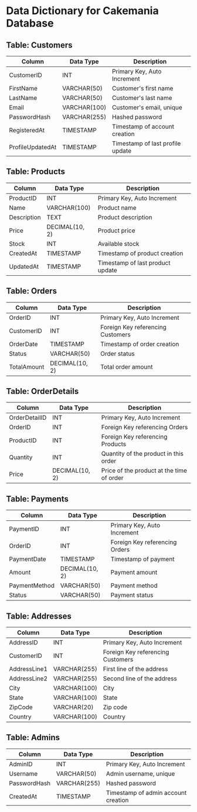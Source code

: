 # Data Dictionary for Cakemania Database

## Table: Customers
| Column          | Data Type        | Description                        |
|-----------------|------------------|------------------------------------|
| CustomerID      | INT              | Primary Key, Auto Increment        |
| FirstName       | VARCHAR(50)      | Customer's first name              |
| LastName        | VARCHAR(50)      | Customer's last name               |
| Email           | VARCHAR(100)     | Customer's email, unique           |
| PasswordHash    | VARCHAR(255)     | Hashed password                    |
| RegisteredAt    | TIMESTAMP        | Timestamp of account creation      |
| ProfileUpdatedAt| TIMESTAMP        | Timestamp of last profile update   |

## Table: Products
| Column          | Data Type        | Description                        |
|-----------------|------------------|------------------------------------|
| ProductID       | INT              | Primary Key, Auto Increment        |
| Name            | VARCHAR(100)     | Product name                       |
| Description     | TEXT             | Product description                |
| Price           | DECIMAL(10, 2)   | Product price                      |
| Stock           | INT              | Available stock                    |
| CreatedAt       | TIMESTAMP        | Timestamp of product creation      |
| UpdatedAt       | TIMESTAMP        | Timestamp of last product update   |

## Table: Orders
| Column          | Data Type        | Description                        |
|-----------------|------------------|------------------------------------|
| OrderID         | INT              | Primary Key, Auto Increment        |
| CustomerID      | INT              | Foreign Key referencing Customers  |
| OrderDate       | TIMESTAMP        | Timestamp of order creation        |
| Status          | VARCHAR(50)      | Order status                       |
| TotalAmount     | DECIMAL(10, 2)   | Total order amount                 |

## Table: OrderDetails
| Column          | Data Type        | Description                        |
|-----------------|------------------|------------------------------------|
| OrderDetailID   | INT              | Primary Key, Auto Increment        |
| OrderID         | INT              | Foreign Key referencing Orders     |
| ProductID       | INT              | Foreign Key referencing Products   |
| Quantity        | INT              | Quantity of the product in this order|
| Price           | DECIMAL(10, 2)   | Price of the product at the time of order|

## Table: Payments
| Column          | Data Type        | Description                        |
|-----------------|------------------|------------------------------------|
| PaymentID       | INT              | Primary Key, Auto Increment        |
| OrderID         | INT              | Foreign Key referencing Orders     |
| PaymentDate     | TIMESTAMP        | Timestamp of payment               |
| Amount          | DECIMAL(10, 2)   | Payment amount                     |
| PaymentMethod   | VARCHAR(50)      | Payment method                     |
| Status          | VARCHAR(50)      | Payment status                     |

## Table: Addresses
| Column          | Data Type        | Description                        |
|-----------------|------------------|------------------------------------|
| AddressID       | INT              | Primary Key, Auto Increment        |
| CustomerID      | INT              | Foreign Key referencing Customers  |
| AddressLine1    | VARCHAR(255)     | First line of the address          |
| AddressLine2    | VARCHAR(255)     | Second line of the address         |
| City            | VARCHAR(100)     | City                               |
| State           | VARCHAR(100)     | State                              |
| ZipCode         | VARCHAR(20)      | Zip code                           |
| Country         | VARCHAR(100)     | Country                            |

## Table: Admins
| Column          | Data Type        | Description                        |
|-----------------|------------------|------------------------------------|
| AdminID         | INT              | Primary Key, Auto Increment        |
| Username        | VARCHAR(50)      | Admin username, unique             |
| PasswordHash    | VARCHAR(255)     | Hashed password                    |
| CreatedAt       | TIMESTAMP        | Timestamp of admin account creation|